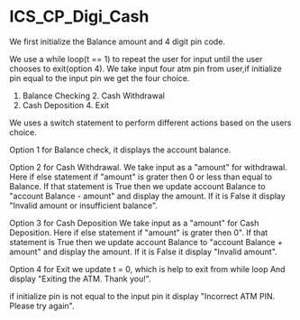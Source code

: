# ICS_CP_Digi_Cash
We first initialize the Balance amount and 4 digit pin code.

We use a while loop(t == 1) to repeat the user for input until the user chooses to exit(option 4).
We take input four atm pin from user,if initialize pin equal to the input pin we get the four choice.

1. Balance Checking             2. Cash Withdrawal
3. Cash Deposition              4. Exit

We uses a switch statement to perform different actions based on the users choice.

Option 1 for Balance check, it displays the account balance. 

Option 2 for Cash Withdrawal.
We take input as a "amount" for withdrawal.
Here if else statement if "amount" is grater then 0 or less than equal to Balance. If that statement is True then we update account Balance to "account Balance - amount" and  display the amount. 
If it is False it display "Invalid amount or insufficient balance".

Option 3 for Cash Deposition
We take input as a "amount" for Cash Deposition.
Here if else statement if "amount" is grater then 0". If that statement is True then we update account Balance to "account Balance + amount" and display the amount.
If it is False it display  "Invalid amount".

Option 4 for Exit we update t = 0, which is help to exit from while loop
And display "Exiting the ATM. Thank you!".

if initialize pin is not equal to the input pin it display "Incorrect ATM PIN. Please try again".
